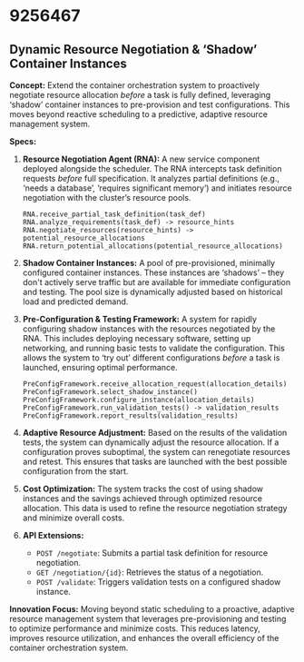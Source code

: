 # 9256467

## Dynamic Resource Negotiation & ‘Shadow’ Container Instances

**Concept:** Extend the container orchestration system to proactively negotiate resource allocation *before* a task is fully defined, leveraging ‘shadow’ container instances to pre-provision and test configurations. This moves beyond reactive scheduling to a predictive, adaptive resource management system.

**Specs:**

1.  **Resource Negotiation Agent (RNA):**  A new service component deployed alongside the scheduler. The RNA intercepts task definition requests *before* full specification. It analyzes partial definitions (e.g., ‘needs a database’, ‘requires significant memory’) and initiates resource negotiation with the cluster’s resource pools.

    ```pseudocode
    RNA.receive_partial_task_definition(task_def)
    RNA.analyze_requirements(task_def) -> resource_hints
    RNA.negotiate_resources(resource_hints) -> potential_resource_allocations
    RNA.return_potential_allocations(potential_resource_allocations)
    ```

2.  **Shadow Container Instances:**  A pool of pre-provisioned, minimally configured container instances. These instances are ‘shadows’ – they don't actively serve traffic but are available for immediate configuration and testing. The pool size is dynamically adjusted based on historical load and predicted demand.

3.  **Pre-Configuration & Testing Framework:**  A system for rapidly configuring shadow instances with the resources negotiated by the RNA. This includes deploying necessary software, setting up networking, and running basic tests to validate the configuration. This allows the system to ‘try out’ different configurations *before* a task is launched, ensuring optimal performance.

    ```pseudocode
    PreConfigFramework.receive_allocation_request(allocation_details)
    PreConfigFramework.select_shadow_instance()
    PreConfigFramework.configure_instance(allocation_details)
    PreConfigFramework.run_validation_tests() -> validation_results
    PreConfigFramework.report_results(validation_results)
    ```

4.  **Adaptive Resource Adjustment:** Based on the results of the validation tests, the system can dynamically adjust the resource allocation. If a configuration proves suboptimal, the system can renegotiate resources and retest.  This ensures that tasks are launched with the best possible configuration from the start.

5.  **Cost Optimization:**  The system tracks the cost of using shadow instances and the savings achieved through optimized resource allocation. This data is used to refine the resource negotiation strategy and minimize overall costs.

6.  **API Extensions:**

    *   `POST /negotiate`: Submits a partial task definition for resource negotiation.
    *   `GET /negotiation/{id}`: Retrieves the status of a negotiation.
    *   `POST /validate`: Triggers validation tests on a configured shadow instance.



**Innovation Focus:** Moving beyond static scheduling to a proactive, adaptive resource management system that leverages pre-provisioning and testing to optimize performance and minimize costs. This reduces latency, improves resource utilization, and enhances the overall efficiency of the container orchestration system.